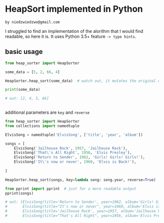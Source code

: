 # HeapSort implemented in Python
`by niedzwiedzwo@gmail.com`

I struggled to find an implementation of the alorithm that I would find readable, so here it is.
It uses Python 3.5+ feature `-> type hints`.

## basic usage

```python
from heap_sorter import HeapSorter

some_data = [5, 2, 66, 4]

HeapSorter.heap_sort(some_data)  # watch out, it mutates the original object!

print(some_data)

# out: [2, 4, 5, 66]
 
```

additional parameters are `key` and `reverse`

```python
from heap_sorter import HeapSorter
from collections import namedtuple

ElvisSong = namedtuple('ElvisSong', ['title', 'year', 'album'])

songs = [
    ElvisSong('Jailhouse Rock', 1957, 'Jailhouse Rock'),
    ElvisSong('That\'s All Right', 1956, 'Elvis Presley'),
    ElvisSong('Return to Sender', 1962, 'Girls! Girls! Girls!'),
    ElvisSong('It\'s now or never', 1960, 'Elvis is Back!'),
    
]

HeapSorter.heap_sort(songs, key=lambda song: song.year, reverse=True)

from pprint import pprint  # just for a more readable output
pprint(songs)

# out: [ElvisSong(title='Return to Sender', year=1962, album='Girls! Girls! Girls!'),
#       ElvisSong(title="It's now or never", year=1960, album='Elvis is Back!'),
#       ElvisSong(title='Jailhouse Rock', year=1957, album='Jailhouse Rock'),
#       ElvisSong(title="That's All Right", year=1956, album='Elvis Presley')]
```